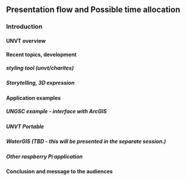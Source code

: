## Presentation flow and Possible time allocation

### Introduction
#### UNVT overview
#### Recent topics, development
##### styling tool (unvt/charites)
##### Storytelling, 3D expression

#### Application examples
##### UNGSC example - interface with ArcGIS
##### UNVT Portable
##### WaterGIS (TBD - this will be presented in the separate session.)
##### Other raspberry Pi application

#### Conclusion and message to the audiences



